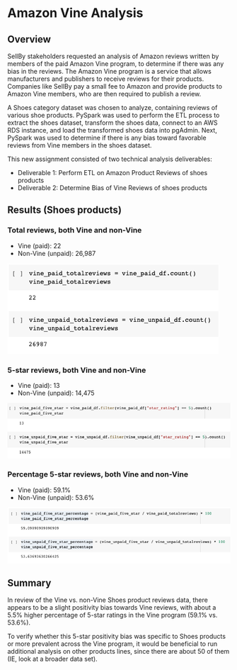 # Amazon Vine Analysis

## Overview
SellBy stakeholders requested an analysis of Amazon reviews written by members of the paid Amazon Vine program, to determine if there was any bias in the reviews. The Amazon Vine program is a service that allows manufacturers and publishers to receive reviews for their products. Companies like SellBy pay a small fee to Amazon and provide products to Amazon Vine members, who are then required to publish a review.

A Shoes category dataset was chosen to analyze, containing reviews of various shoe products. PySpark was used to perform the ETL process to extract the shoes dataset, transform the shoes data, connect to an AWS RDS instance, and load the transformed shoes data into pgAdmin. Next, PySpark was used to determine if there is any bias toward favorable reviews from Vine members in the shoes dataset.

This new assignment consisted of two technical analysis deliverables:
- Deliverable 1: Perform ETL on Amazon Product Reviews of shoes products
- Deliverable 2: Determine Bias of Vine Reviews of shoes products

## Results (Shoes products)
### Total reviews, both Vine and non-Vine
- Vine (paid): 22 
- Non-Vine (unpaid): 26,987

![Total reviews, both Vine and non-Vine](Resources/total_reviews.png)

### 5-star reviews, both Vine and non-Vine
- Vine (paid): 13 
- Non-Vine (unpaid): 14,475

![5-star reviews, both Vine and non-Vine](Resources/fivestar_reviews.png)

### Percentage 5-star reviews, both Vine and non-Vine
- Vine (paid): 59.1% 
- Non-Vine (unpaid): 53.6%

![Percentage 5-star reviews, both Vine and non-Vine](Resources/fivestar_percentage_reviews.png)

## Summary
In review of the Vine vs. non-Vine Shoes product reviews data, there appears to be a slight positivity bias towards Vine reviews, with about a 5.5% higher percentage of 5-star ratings in the Vine program (59.1% vs. 53.6%).

To verify whether this 5-star positivity bias was specific to Shoes products or more prevalent across the Vine program, it would be beneficial to run additional analysis on other products lines, since there are about 50 of them (IE, look at a broader data set).

